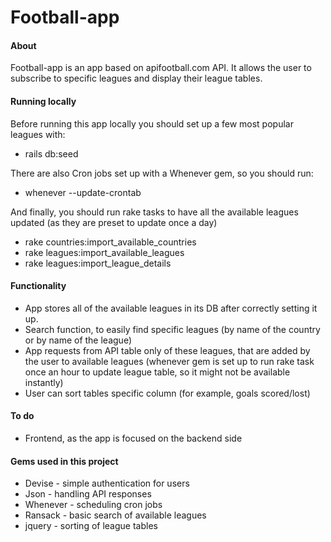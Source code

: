 # Football-app

#### About

Football-app is an app based on apifootball.com API. It allows the user to subscribe to specific leagues and display their league tables.

#### Running locally

Before running this app locally you should set up a few most popular leagues with:
- rails db:seed

There are also Cron jobs set up with a Whenever gem, so you should run:
- whenever --update-crontab

And finally, you should run rake tasks to have all the available leagues updated (as they are preset to update once a day)
- rake countries:import_available_countries
- rake leagues:import_available_leagues
- rake leagues:import_league_details

#### Functionality

- App stores all of the available leagues in its DB after correctly setting it up.
- Search function, to easily find specific leagues (by name of the country or by name of the league)
- App requests from API table only of these leagues, that are added by the user to available leagues (whenever gem is set up to run rake task once an hour to update league table, so it might not be available instantly)
- User can sort tables specific column (for example, goals scored/lost)

#### To do

- Frontend, as the app is focused on the backend side

#### Gems used in this project

- Devise - simple authentication for users
- Json - handling API responses
- Whenever - scheduling cron jobs
- Ransack - basic search of available leagues
- jquery - sorting of league tables

